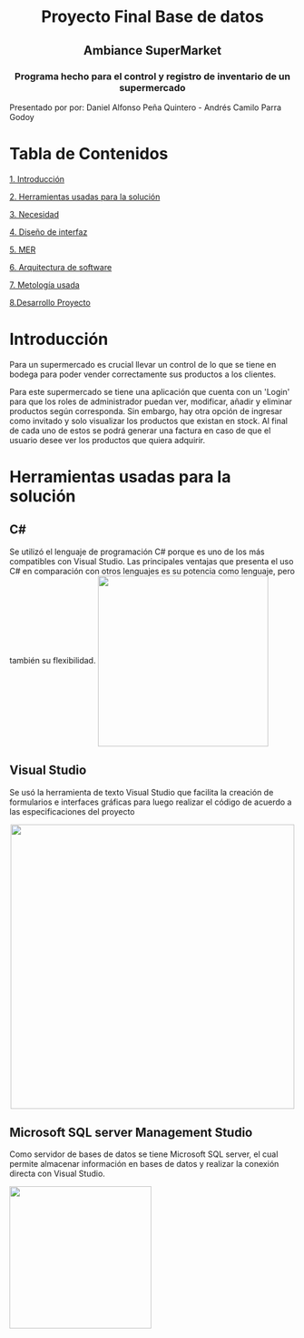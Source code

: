 <h1 align="center">Proyecto Final Base de datos</h1>
<h2 align="center"> Ambiance SuperMarket </h2>
<h3 align="center"> Programa hecho para el control y registro de inventario de un supermercado</h3>
 Presentado por por: 
    Daniel Alfonso Peña Quintero - Andrés Camilo Parra Godoy
    
# Tabla de Contenidos
[1. Introducción](#introducción)

[2. Herramientas usadas para la solución](#herramientas-usadas-para-la-solución)

[3. Necesidad](#necesidad)

[4. Diseño de interfaz](#diseño-de-interfaz)

[5. MER](#mer)

[6. Arquitectura de software](#arquitectura-de-software)

[7. Metología usada](#metodologia-usada)

[8.Desarrollo Proyecto](#Desarrollo-Proyecto)

# Introducción
Para un supermercado es crucial llevar un control de lo que se tiene en bodega para poder vender correctamente sus productos a los clientes. 

Para este supermercado se tiene una aplicación que cuenta con un 'Login' para que los roles de administrador puedan ver, modificar, añadir y eliminar productos según corresponda. Sin embargo, hay otra opción de ingresar como invitado y solo visualizar los productos que existan en stock. Al final de cada uno de estos se podrá generar una factura en caso de que el usuario desee ver los productos que quiera adquirir.

# Herramientas usadas para la solución
<h2>C#</h2>
Se utilizó el lenguaje de programación C# porque es uno de los más compatibles con Visual Studio. Las principales ventajas que presenta el uso C# en comparación con otros lenguajes es su potencia como lenguaje, pero también su flexibilidad.



<img src="https://www.uniempresarial.edu.co/wp-content/uploads/2020/10/Programacion-con-Visual-C.jpg" width="300" align="center">
<h2> Visual Studio </h2> 

Se usó la herramienta de texto Visual Studio que facilita la creación de formularios e interfaces gráficas para luego realizar el código de acuerdo a las especificaciones del proyecto

<p align="center">
 <img src="https://www.softzone.es/app/uploads-softzone.es/2021/04/Programacion-Visual-Studio.jpg" width="500" align="center">
</p>
<h2> Microsoft SQL server Management Studio </h2> 

Como servidor de bases de datos se tiene Microsoft SQL server, el cual permite almacenar información en bases de datos y realizar la conexión directa con Visual Studio.

<img src="https://miro.medium.com/max/402/1*KTDZHTVaVbvbyhIf2PmBAw.png" width="250" align="center">
